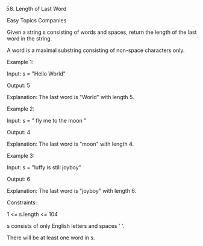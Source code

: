 58. Length of Last Word

Easy Topics Companies

Given a string s consisting of words and spaces, return the length of the last word in the string.

A word is a maximal substring consisting of non-space characters only.
 
Example 1:

Input: s = "Hello World"

Output: 5

Explanation: The last word is "World" with length 5.

Example 2:

Input: s = "   fly me   to   the moon  "

Output: 4

Explanation: The last word is "moon" with length 4.

Example 3:

Input: s = "luffy is still joyboy"

Output: 6

Explanation: The last word is "joyboy" with length 6.
 

Constraints:

1 <= s.length <= 104

s consists of only English letters and spaces ' '.

There will be at least one word in s.
